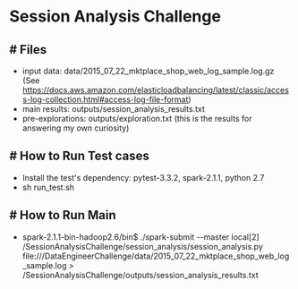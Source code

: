 # Session Analysis Challenge


## # Files
- input data: data/2015_07_22_mktplace_shop_web_log_sample.log.gz (See https://docs.aws.amazon.com/elasticloadbalancing/latest/classic/access-log-collection.html#access-log-file-format)
- main results: outputs/session_analysis_results.txt
- pre-explorations: outputs/exploration.txt (this is the results for answering my own curiosity)

## # How to Run Test cases
- Install the test's dependency: pytest-3.3.2, spark-2.1.1, python 2.7
- sh run_test.sh

## # How to Run Main

- spark-2.1.1-bin-hadoop2.6/bin$ ./spark-submit --master local[2] /SessionAnalysisChallenge/session_analysis/session_analysis.py file:///DataEngineerChallenge/data/2015_07_22_mktplace_shop_web_log_sample.log > /SessionAnalysisChallenge/outputs/session_analysis_results.txt

